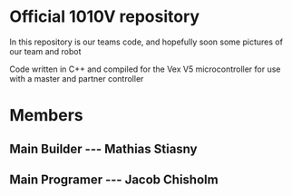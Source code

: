 # Official 1010V repository
In this repository is our teams code, and hopefully soon some pictures of our team and robot

Code written in C++ and compiled for the Vex V5 microcontroller for use with a master and partner controller

# Members
## Main Builder --- Mathias Stiasny
## Main Programer --- Jacob Chisholm
